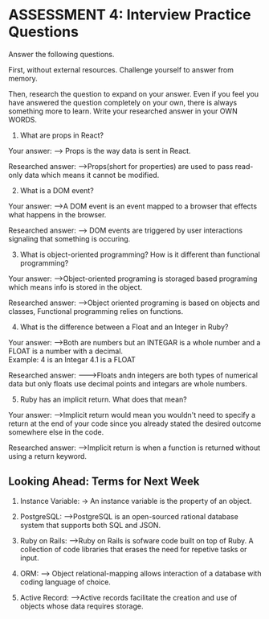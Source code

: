 # ASSESSMENT 4: Interview Practice Questions
Answer the following questions.

First, without external resources. Challenge yourself to answer from memory.

Then, research the question to expand on your answer. Even if you feel you have answered the question completely on your own, there is always something more to learn. Write your researched answer in your OWN WORDS.  

1. What are props in React?

  Your answer:
  --> Props is the way data is sent in React.

  Researched answer:
  -->Props(short for properties) are used to pass read-only data which means it cannot be modified.



2. What is a DOM event?

  Your answer:
  -->A DOM event is an event mapped to a browser that effects what happens in the browser.

  Researched answer:
  --> DOM events are triggered by user interactions signaling that something is occuring.



3. What is object-oriented programming? How is it different than functional programming?

  Your answer:
  -->Object-oriented programing is storaged based programing which means info is stored in the object.

  Researched answer:
  -->Object oriented programing is based on objects and classes, Functional programming relies on functions.



4. What is the difference between a Float and an Integer in Ruby?

  Your answer:
  -->Both are numbers but an INTEGAR is a whole number and a FLOAT is a number with a decimal.  
  Example: 
  4 is an Integar
  4.1 is a FLOAT

  Researched answer:
  --->Floats andn integers are both types of numerical data but only floats use decimal points and integars are whole numbers.



5. Ruby has an implicit return. What does that mean?

  Your answer:
  -->Implicit return would mean you wouldn't need to specify a return at the end of your code since you already stated the desired outcome somewhere else in the code.

  Researched answer:
  -->Implicit return is when a function is returned without using a return keyword.



## Looking Ahead: Terms for Next Week

1. Instance Variable:
-> An instance variable is the property of an object.

2. PostgreSQL:
-->PostgreSQL is an open-sourced rational database system that supports both SQL and JSON.
3. Ruby on Rails:
-->Ruby on Rails is sofware code built on top of Ruby.  A collection of code libraries that erases the need for repetive tasks or input.
4. ORM:
--> Object relational-mapping allows interaction of a database with coding language of choice.
5. Active Record:
-->Active records facilitate the creation and use of objects whose data requires storage.
